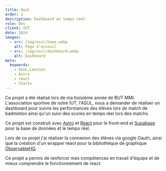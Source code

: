 ```yaml
---
title: Asul
order: 2
description: Dashboard en temps réel
role: Dev
client: IUT
date: 2024
images:
  - src: /img/asul/home.webp
    alt: Page d'acceuil
  - src: /img/asul/dashboard.webp
    alt: Dashboard
meta:
  keywords: 
    - ASUL Lannion
    - Astro
    - react
    - Charts
---
```



Ce projet a été réalisé lors de ma troisième année de BUT MMI. L'association sportive de notre IUT, l'ASUL, nous a demander de réaliser un dashboard pour suivre les performances des élèves lors de match de badminton ainsi qu'un suivi des scores en temps réel lors des matchs.
<br />

Ce projet est construit avec [Astro](https://astro.build/) et [React](https://reactjs.org/) pour le front-end et [Supabase](https://supabase.io/) pour la base de données et le temps réel.

Lors de ce projet j'ai réaliser la connexion des élèves via google Oauth, ainsi que la création d'un wrapper react pour la bibliothèque de graphique [ObservableHQ](https://observablehq.com/).
<br />

Ce projet a permis de renforcer mes compétences en travail d'équipe et de mieux comprendre le fonctionnement de react.

<style>
  a {
    @apply text-primary-500 hover:underline;
  }

  ul {
    @apply list-disc list-inside;
  }
</style>